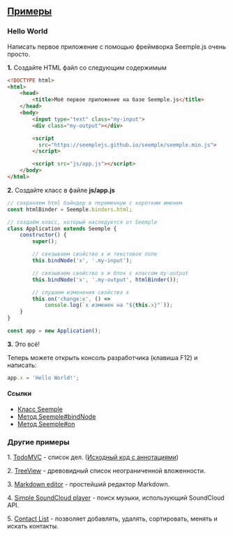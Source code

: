 ## [Примеры](#!examples)

### Hello World
Написать первое приложение с помощью фреймворка Seemple.js очень просто.

**1\.** Создайте HTML файл со следующим содержимым

```html
<!DOCTYPE html>
<html>
	<head>
		<title>Моё первое приложение на базе Seemple.js</title>
	</head>
	<body>
		<input type="text" class="my-input">
		<div class="my-output"></div>

		<script
		  src="https://seemplejs.github.io/seemple/seemple.min.js">
		</script>

		<script src="js/app.js"></script>
	</body>
</html>
```


**2\.** Создайте класс в файле **js/app.js**

```js
// сохраняем html байндер в переменную с коротким именем
const htmlBinder = Seemple.binders.html;

// создаём класс, который наследуется от Seemple
class Application extends Seemple {
    constructor() {
        super();

        // связываем свойство x и текстовое поле
        this.bindNode('x', '.my-input');

        // связываем свойство x и блок с классом my-output
        this.bindNode('x', '.my-output', htmlBinder());

        // слушаем изменения свойства x
        this.on('change:x', () =>
            console.log(`x изменен на "${this.x}"`));
    }
}

const app = new Application();
```

**3\.** Это всё!

Теперь можете открыть консоль разработчика (клавиша F12) и написать:
```js
app.x = 'Hello World!';
```

#### Ссылки
* [Класс Seemple](#!Seemple)
* [Метод Seemple#bindNode](#!Seemple-bindNode)
* [Метод Seemple#on](#!Seemple-on)

### Другие примеры

<span class="list-item-number">1.</span>
<a href="https://github.com/seemplejs/seemple-todomvc/tree/master/"
class="example-link">TodoMVC</a> - список дел. ([Исходный код с аннотациями](//seemplejs.github.io/seemple-todomvc/docs/app.html))

<span class="list-item-number">2.</span>
<a href="https://github.com/seemplejs/seemple-examples-and-tutorials/tree/master/treeview/"
class="example-link">TreeView</a> - древовидный список неограниченной вложенности.

<span class="list-item-number">3.</span>
<a href="https://github.com/seemplejs/seemple-examples-and-tutorials/tree/master/markdown-editor/"
class="example-link">Markdown editor</a> - простейший редактор Markdown.

<span class="list-item-number">4.</span>
<a href="https://github.com/seemplejs/seemple-examples-and-tutorials/tree/master/soundcloud-search/"
class="example-link">Simple SoundCloud player</a> - поиск музыки, использующий SoundCloud API.

<span class="list-item-number">5.</span>
<a href="https://github.com/seemplejs/seemple-examples-and-tutorials/tree/master/contact-list/"
class="example-link">Contact List</a> - позволяет добавлять, удалять, сортировать, менять и искать контакты.

